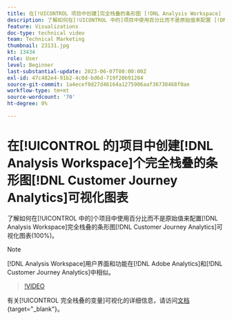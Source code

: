 ```yaml
---
title: 在[!UICONTROL 项目中创建]完全栈叠的条形图 [!DNL Analysis Workspace] 可视化图表
description: 了解如何在[!UICONTROL 中的]项目中使用百分比而不是原始值来配置 [!DNL Analysis Workspace] 完全栈叠的条形图 [!DNL Customer Journey Analytics]可视化图表。
feature: Visualizations
doc-type: technical video
team: Technical Marketing
thumbnail: 23131.jpg
kt: 13434
role: User
level: Beginner
last-substantial-update: 2023-06-07T00:00:00Z
exl-id: 47c482e4-91b2-4c0d-bd6d-719f20b91204
source-git-commit: 1a4ecef0d27d46164a1275906aaf36730468f0ae
workflow-type: tm+mt
source-wordcount: '70'
ht-degree: 0%

---
```


# 在[!UICONTROL 的]项目中创建[!DNL Analysis Workspace]个完全栈叠的条形图[!DNL Customer Journey Analytics]可视化图表

了解如何在[!UICONTROL 中的]个项目中使用百分比而不是原始值来配置[!DNL Analysis Workspace]完全栈叠的条形图[!DNL Customer Journey Analytics]可视化图表(100%)。

>[!NOTE]
>
>[!DNL Analysis Workspace]用户界面和功能在[!DNL Adobe Analytics]和[!DNL Customer Journey Analytics]中相似。

>[!VIDEO](https://video.tv.adobe.com/v/23131/?quality=12&learn=on)

有关[!UICONTROL 完全栈叠的变量]可视化的详细信息，请访问[文档](https://experienceleague.adobe.com/docs/analytics-platform/using/cja-workspace/visualizations/bar.html){target="_blank"}。
